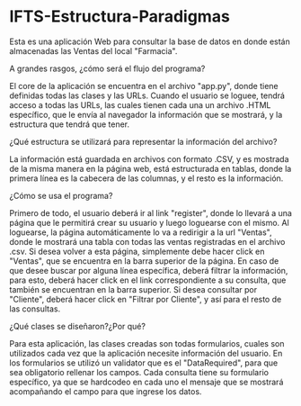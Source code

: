 # IFTS-Estructura-Paradigmas

Esta es una aplicación Web para consultar la base de datos en donde están almacenadas las Ventas del local "Farmacia".

A grandes rasgos, ¿cómo será el flujo del programa?

El core de la aplicación se encuentra en el archivo "app.py", donde tiene definidas todas las clases y las URLs. Cuando el usuario se loguee, tendrá acceso a todas las URLs, las cuales tienen cada una un archivo .HTML específico, que le envía al navegador la información que se mostrará, y la estructura que tendrá que tener.

¿Qué estructura se utilizará para representar la información del archivo?

La información está guardada en archivos con formato .CSV, y es mostrada de la misma manera en la página web, está estructurada en tablas, donde la primera línea es la cabecera de las columnas, y el resto es la información.

¿Cómo se usa el programa?

Primero de todo, el usuario deberá ir al link "register", donde lo llevará a una página que le permitirá crear su usuario y luego loguearse con el mismo. Al loguearse, la página automáticamente lo va a redirigir a la url "Ventas", donde le mostrará una tabla con todas las ventas registradas en el archivo .csv. Si desea volver a esta página, simplemente debe hacer click en "Ventas", que se encuentra en la barra superior de la página.
En caso de que desee buscar por alguna línea específica, deberá filtrar la información, para esto, deberá hacer click en el link correspondiente a su consulta, que también se encuentran en la barra superior. Si desea consultar por "Cliente", deberá hacer click en "Filtrar por Cliente", y así para el resto de las consultas.

¿Qué clases se diseñaron?¿Por qué?

Para esta aplicación, las clases creadas son todas formularios, cuales son utilizados cada vez que la aplicación necesite información del usuario. En los formularios se utilizó un validator que es el "DataRequired", para que sea obligatorio rellenar los campos.
Cada consulta tiene su formulario específico, ya que se hardcodeo en cada uno el mensaje que se mostrará acompañando el campo para que ingrese los datos.